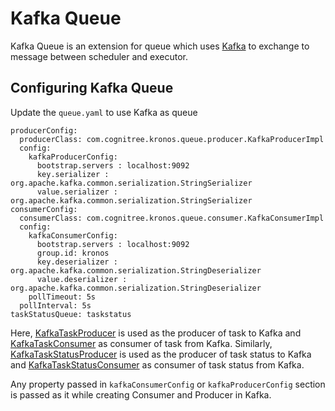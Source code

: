 # Kafka Queue

Kafka Queue is an extension for queue which uses [Kafka](http://kafka.apache.org) to exchange to message between scheduler and executor.

## Configuring Kafka Queue

Update the `queue.yaml` to use Kafka as queue
```
producerConfig:
  producerClass: com.cognitree.kronos.queue.producer.KafkaProducerImpl
  config:
    kafkaProducerConfig:
      bootstrap.servers : localhost:9092
      key.serializer : org.apache.kafka.common.serialization.StringSerializer
      value.serializer : org.apache.kafka.common.serialization.StringSerializer
consumerConfig:
  consumerClass: com.cognitree.kronos.queue.consumer.KafkaConsumerImpl
  config:
    kafkaConsumerConfig:
      bootstrap.servers : localhost:9092
      group.id: kronos
      key.deserializer : org.apache.kafka.common.serialization.StringDeserializer
      value.deserializer : org.apache.kafka.common.serialization.StringDeserializer
    pollTimeout: 5s
  pollInterval: 5s
taskStatusQueue: taskstatus
```

Here, [KafkaTaskProducer](src/main/java/com/cognitree/kronos/queue/producer/KafkaTaskProducer.java) is used as the producer of task to Kafka and [KafkaTaskConsumer](src/main/java/com/cognitree/kronos/queue/consumer/KafkaTaskConsumer.java) as consumer of task from Kafka. Similarly, [KafkaTaskStatusProducer](src/main/java/com/cognitree/kronos/queue/producer/KafkaTaskStatusProducer.java) is used as the producer of task status to Kafka and [KafkaTaskStatusConsumer](src/main/java/com/cognitree/kronos/queue/consumer/KafkaTaskStatusConsumer.java) as consumer of task status from Kafka.

Any property passed in `kafkaConsumerConfig` or `kafkaProducerConfig` section is passed as it while creating Consumer and Producer in Kafka.
